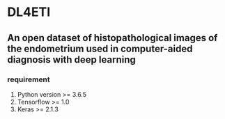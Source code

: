 # DL4ETI

## An open dataset of histopathological images of the endometrium used in computer-aided diagnosis with deep learning

### requirement
1. Python version >= 3.6.5
2. Tensorflow >= 1.0
3. Keras >= 2.1.3 
